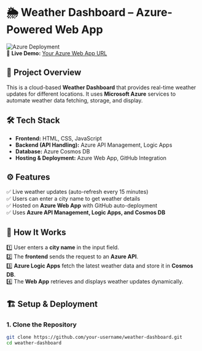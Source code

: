 # 🌦️ Weather Dashboard – Azure-Powered Web App

![Azure Deployment](https://img.shields.io/badge/Deployed%20on-Azure-blue)  
📌 **Live Demo:** [Your Azure Web App URL](#)  

## 🚀 Project Overview
This is a cloud-based **Weather Dashboard** that provides real-time weather updates for different locations. It uses **Microsoft Azure** services to automate weather data fetching, storage, and display.  

## 🛠️ Tech Stack  
- **Frontend:** HTML, CSS, JavaScript  
- **Backend (API Handling):** Azure API Management, Logic Apps  
- **Database:** Azure Cosmos DB  
- **Hosting & Deployment:** Azure Web App, GitHub Integration  

## ⚙️ Features  
✅ Live weather updates (auto-refresh every 15 minutes)  
✅ Users can enter a city name to get weather details  
✅ Hosted on **Azure Web App** with GitHub auto-deployment  
✅ Uses **Azure API Management, Logic Apps, and Cosmos DB**  

## 🔄 How It Works  
1️⃣ User enters a **city name** in the input field.  
2️⃣ The **frontend** sends the request to an **Azure API**.  
3️⃣ **Azure Logic Apps** fetch the latest weather data and store it in **Cosmos DB**.  
4️⃣ The **Web App** retrieves and displays weather updates dynamically.  

## 🏗️ Setup & Deployment  
### **1. Clone the Repository**  
```bash
git clone https://github.com/your-username/weather-dashboard.git
cd weather-dashboard

